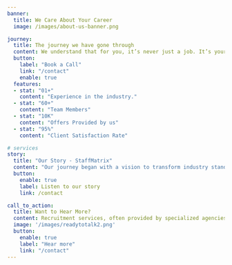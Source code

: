 ```yaml
---
banner:
  title: We Care About Your Career
  image: /images/about-us-banner.png

journey: 
  title: The journey we have gone through
  content: We understand that for you, it’s never just a job. It’s your business. Thats why we Possionate about not only finding you a quality employee. Recruitment services, often provided by specialized agencies or firms, offer organizations assistance in identifying, attracting, and hiring suitable candidates for their job openings.
  button:
    label: "Book a Call"
    link: "/contact"
    enable: true
  features:
  - stat: "01+"
    content: "Experience in the industry."
  - stat: "60+"
    content: "Team Members"
  - stat: "10K"
    content: "Offers Provided by us"
  - stat: "95%"
    content: "Client Satisfaction Rate"

# services
story:
  title: "Our Story - StaffMatrix"
  content: "Our journey began with a vision to transform industry standards through innovation, dedication, and a customer-first approach. From humble beginnings, we have grown into a trusted partner for businesses across various sectors. Our commitment to quality and excellence has driven us to continually evolve, adapting to changing market demands and embracing new technologies. Along the way, we've built strong relationships with our clients, always prioritizing their unique needs and goals. Today, our story is one of growth, resilience, and unwavering commitment to making a positive impact in every industry we serve."
  button:
    enable: true
    label: Listen to our story
    link: /contact

call_to_action:
  title: Want to Hear More?
  content: Recruitment services, often provided by specialized agencies or firms, offer organizations assistance in identifying, attracting, and hiring suitable candidates for their job openings.
  image: '/images/readytotalk2.png'
  button:
    enable: true
    label: "Hear more"
    link: "/contact"
---
```

